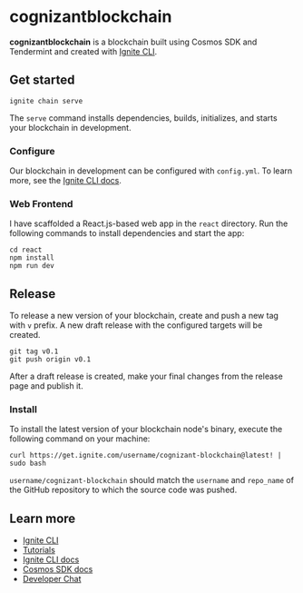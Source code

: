 # cognizantblockchain
**cognizantblockchain** is a blockchain built using Cosmos SDK and Tendermint and created with [Ignite CLI](https://ignite.com/cli).

## Get started

```
ignite chain serve
```

The `serve` command installs dependencies, builds, initializes, and starts your blockchain in development.

### Configure

Our blockchain in development can be configured with `config.yml`. To learn more, see the [Ignite CLI docs](https://docs.ignite.com).

### Web Frontend

I have scaffolded a React.js-based web app in the `react` directory. Run the following commands to install dependencies and start the app:

```
cd react
npm install
npm run dev
```

## Release
To release a new version of your blockchain, create and push a new tag with `v` prefix. A new draft release with the configured targets will be created.

```
git tag v0.1
git push origin v0.1
```

After a draft release is created, make your final changes from the release page and publish it.

### Install
To install the latest version of your blockchain node's binary, execute the following command on your machine:

```
curl https://get.ignite.com/username/cognizant-blockchain@latest! | sudo bash
```
`username/cognizant-blockchain` should match the `username` and `repo_name` of the GitHub repository to which the source code was pushed.

## Learn more

- [Ignite CLI](https://ignite.com/cli)
- [Tutorials](https://docs.ignite.com/guide)
- [Ignite CLI docs](https://docs.ignite.com)
- [Cosmos SDK docs](https://docs.cosmos.network)
- [Developer Chat](https://discord.gg/ignite)
